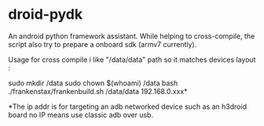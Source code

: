 # droid-pydk


An android python framework assistant. 
While helping to cross-compile, the script also try to prepare a onboard sdk (armv7 currently).



Usage for cross compile i like "/data/data" path so it matches devices layout :


sudo mkdir /data
sudo chown $(whoami) /data
bash ./frankenstax/frankenbuild.sh /data/data 192.168.0.xxx*

*The ip addr is for targeting an adb networked device such as an h3droid board no IP means use classic adb over usb.


